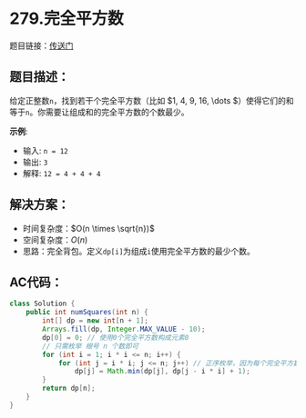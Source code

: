 # 279.完全平方数
题目链接：[传送门](https://leetcode-cn.com/problems/perfect-squares/)

## 题目描述：
给定正整数`n`，找到若干个完全平方数（比如 $1, 4, 9, 16, \dots $）使得它们的和等于`n`。你需要让组成和的完全平方数的个数最少。

**示例**:

- 输入: `n = 12`
- 输出: `3` 
- 解释: `12 = 4 + 4 + 4`

## 解决方案：
- 时间复杂度：$O(n \times \sqrt{n})$
- 空间复杂度：$O(n)$
- 思路：完全背包。定义`dp[i]`为组成`i`使用完全平方数的最少个数。

## AC代码：
```java
class Solution {
	public int numSquares(int n) {
		int[] dp = new int[n + 1];
		Arrays.fill(dp, Integer.MAX_VALUE - 10);
		dp[0] = 0; // 使用0个完全平方数构成元素0
		// 只需枚举 根号 n 个数即可
		for (int i = 1; i * i <= n; i++) {
			for (int j = i * i; j <= n; j++) // 正序枚举，因为每个完全平方数可重复被使用
				dp[j] = Math.min(dp[j], dp[j - i * i] + 1);
		}
		return dp[n];
	}
}
```
